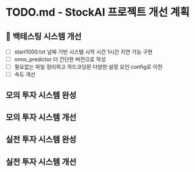 # TODO.md - StockAI 프로젝트 개선 계획

## 🔧 백테스팅 시스템 개선

- [ ] start1000.txt 날짜 기반 시스템 시작 시간 1시간 지연 기능 구현
- [ ] onnx_predictor 더 간단한 버전으로 작성
- [ ] 필요없는 파일 정리하고 하드코딩된 다양한 설정 요인 config로 이전
- [ ] 속도 개선

## 모의 투자 시스템 완성

## 모의 투자 시스템 개선

## 실전 투자 시스템 완성

## 실전 투자 시스템 개선